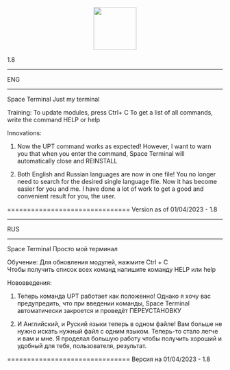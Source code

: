 <div id="header" align="center">
  <img src="https://memepedia.ru/wp-content/uploads/2023/01/kot-dingus-mem-768x512.jpg" width="100"/>
</div>















1.8



_____________________________________
ENG
_____________________________________

Space Terminal
Just my terminal

Training:
To update modules, press Ctrl+ C 
To get a list of all commands, write the command HELP or help

Innovations:

1. Now the UPT command works as expected!
   However, I want to warn you that when you enter the command, Space Terminal will automatically close and REINSTALL
    
2. Both English and Russian languages are now in one file! You no longer need to search for the desired single language file.
   Now it has become easier for you and me.
   I have done a lot of work to get a good and convenient result for you, the user.


===============================
Version as of 01/04/2023 - 1.8



_____________________________________
RUS
_____________________________________

Space Terminal
Просто мой терминал

Обучение:
Для обновления модулей, нажмите Ctrl + C                                                           
Чтобы получить список всех команд напишите команду HELP или help

Нововведения:

1.  Теперь команда UPT работает как положенно!
    Однако я хочу вас предупредить, что при введении команды, Space Terminal автоматически закроется и проведёт ПЕРЕУСТАНОВКУ
    
2. И Английский, и Руский языки теперь в одном файле! Вам больше не нужно искать нужный файл с одним языком.
   Теперь-то стало легче и вам и мне.
   Я проделал большую работу чтобы получить хороший и удобный для тебя, пользователя, результат.

===============================
Версия на 01/04/2023 - 1.8

